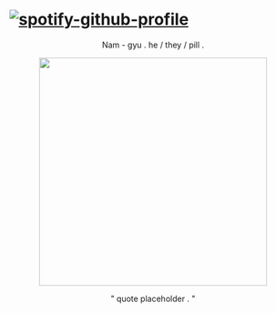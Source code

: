 # [![spotify-github-profile](https://spotify-github-profile.kittinanx.com/api/view?uid=3126fmw2f6cuhyykbxzkfgyn7ize&cover_image=true&theme=novatorem&show_offline=false&background_color=121212&interchange=false&bar_color=53b14f&bar_color_cover=true)](https://github.com/kittinan/spotify-github-profile)

<p align="center"> Nam - gyu  .  he / they / pill . </p>
<p align="center"> <img src= "https://github.com/user-attachments/assets/b7746106-c162-40c7-b631-8680be0619d0" width="400"> </p>
<p align="center"> " quote placeholder . " </p>
